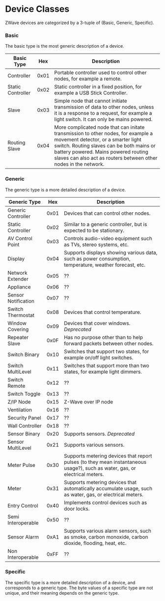 # Device Classes

ZWave devices are categorized by a 3-tuple of (Basic, Generic, Specific).

### Basic

The basic type is the most generic description of a device.

Basic Type        |  Hex | Description
------------------|------|------------
Controller        | 0x01 | Portable controller used to control other nodes, for example a remote.
Static Controller | 0x02 | Static controller in a fixed position, for example a USB Stick Controller.
Slave             | 0x03 | Simple node that cannot initiate transmission of data to other nodes, unless it is a response to a request, for example a light switch. It can only be mains powered.
Routing Slave     | 0x04 | More complicated node that can initate transmission to other nodes, for example a movement detector, or a smarter light switch. Routing slaves can be both mains or battery powered. Mains powered routing slaves can also act as routers between other nodes in the network.

### Generic

The generic type is a more detailed description of a device.

Generic Type        |  Hex | Description
--------------------|------|------------
Generic Controller  | 0x01 | Devices that can control other nodes.
Static Controller   | 0x02 | Similar to a generic controller, but is expected to be stationary.
AV Control Point    | 0x03 | Controls audio-video equipment such as TVs, stereo systems, etc.
Display             | 0x04 | Supports displays showing various data, such as power consumption, temperature, weather forecast, etc.
Network Extender    | 0x05 | ??
Appliance           | 0x06 | ??
Sensor Notification | 0x07 | ??
Switch Thermostat   | 0x08 | Devices that control temperature.
Window Covering     | 0x09 | Devices that cover windows. *Deprecated*
Repeater Slave      | 0x0F | Has no purpose other than to help forward packets between other nodes.
Switch Binary       | 0x10 | Switches that support two states, for example on/off light switches.
Switch MultiLevel   | 0x11 | Switches that support more than two states, for example light dimmers.
Switch Remote       | 0x12 | ??
Switch Toggle       | 0x13 | ??
Z/IP Node           | 0x15 | Z-Wave over IP node
Ventilation         | 0x16 | ??
Security Panel      | 0x17 | ??
Wall Controller     | 0x18 | ??
Sensor Binary       | 0x20 | Supports sensors. *Deprecated*
Sensor MultiLevel   | 0x21 | Supports various sensors.
Meter Pulse         | 0x30 | Supports metering devices that report pulses (to they mean instantaneous usage?), such as water, gas, or electrical meters.
Meter               | 0x31 | Supports metering devices that automatically accumulate usage, such as water, gas, or electrical meters.
Entry Control       | 0x40 | Implements control devices such as door locks.
Semi Interoperable  | 0x50 | ??
Sensor Alarm        | 0xA1 | Supports various alarm sensors, such as smoke, carbon monoxide, carbon dioxide, flooding, heat, etc.
Non Interoperable   | 0xFF | ??

### Specific

The specific type is a more detailed description of a device, and corresponds to a generic type. The byte values of a specific type are not unique, and their meaning depends on the generic type.
